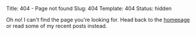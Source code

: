 Title: 404 - Page not found
Slug: 404
Template: 404
Status: hidden

Oh no! I can't find the page you're looking for. 
Head back to the [homepage](/) or read some of my recent posts instead.



